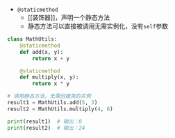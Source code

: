 - `@staticmethod`
	- [[装饰器]]，声明一个静态方法
	- 静态方法可以直接被调用无需实例化，没有`self`参数
```python
class MathUtils:
    @staticmethod
    def add(x, y):
        return x + y

    @staticmethod
    def multiply(x, y):
        return x * y

# 调用静态方法，无需创建类的实例
result1 = MathUtils.add(5, 3)
result2 = MathUtils.multiply(4, 6)

print(result1)  # 输出：8
print(result2)  # 输出：24

```